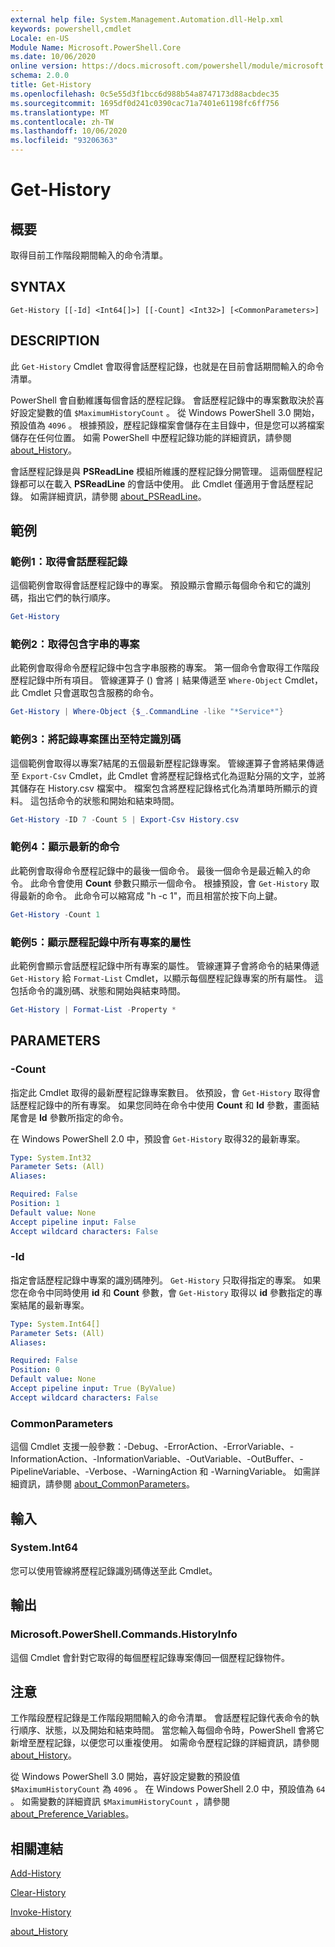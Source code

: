 ```yaml
---
external help file: System.Management.Automation.dll-Help.xml
keywords: powershell,cmdlet
Locale: en-US
Module Name: Microsoft.PowerShell.Core
ms.date: 10/06/2020
online version: https://docs.microsoft.com/powershell/module/microsoft.powershell.core/get-history?view=powershell-7.1&WT.mc_id=ps-gethelp
schema: 2.0.0
title: Get-History
ms.openlocfilehash: 0c5e55d3f1bcc6d988b54a8747173d88acbdec35
ms.sourcegitcommit: 1695df0d241c0390cac71a7401e61198fc6ff756
ms.translationtype: MT
ms.contentlocale: zh-TW
ms.lasthandoff: 10/06/2020
ms.locfileid: "93206363"
---
```

# Get-History

## 概要
取得目前工作階段期間輸入的命令清單。

## SYNTAX

```
Get-History [[-Id] <Int64[]>] [[-Count] <Int32>] [<CommonParameters>]
```

## DESCRIPTION

此 `Get-History` Cmdlet 會取得會話歷程記錄，也就是在目前會話期間輸入的命令清單。

PowerShell 會自動維護每個會話的歷程記錄。 會話歷程記錄中的專案數取決於喜好設定變數的值 `$MaximumHistoryCount` 。 從 Windows PowerShell 3.0 開始，預設值為 `4096` 。 根據預設，歷程記錄檔案會儲存在主目錄中，但是您可以將檔案儲存在任何位置。 如需 PowerShell 中歷程記錄功能的詳細資訊，請參閱 [about_History](About/about_History.md)。

會話歷程記錄是與 **PSReadLine** 模組所維護的歷程記錄分開管理。
這兩個歷程記錄都可以在載入 **PSReadLine** 的會話中使用。 此 Cmdlet 僅適用于會話歷程記錄。 如需詳細資訊，請參閱 [about_PSReadLine](../PSReadLine/About/about_PSReadLine.md)。

## 範例

### 範例1：取得會話歷程記錄

這個範例會取得會話歷程記錄中的專案。 預設顯示會顯示每個命令和它的識別碼，指出它們的執行順序。

```powershell
Get-History
```

### 範例2：取得包含字串的專案

此範例會取得命令歷程記錄中包含字串服務的專案。 第一個命令會取得工作階段歷程記錄中所有項目。 管線運算子 () 會將 `|` 結果傳遞至 `Where-Object` Cmdlet，此 Cmdlet 只會選取包含服務的命令。

```powershell
Get-History | Where-Object {$_.CommandLine -like "*Service*"}
```

### 範例3：將記錄專案匯出至特定識別碼

這個範例會取得以專案7結尾的五個最新歷程記錄專案。 管線運算子會將結果傳遞至 `Export-Csv` Cmdlet，此 Cmdlet 會將歷程記錄格式化為逗點分隔的文字，並將其儲存在 History.csv 檔案中。 檔案包含將歷程記錄格式化為清單時所顯示的資料。 這包括命令的狀態和開始和結束時間。

```powershell
Get-History -ID 7 -Count 5 | Export-Csv History.csv
```

### 範例4：顯示最新的命令

此範例會取得命令歷程記錄中的最後一個命令。 最後一個命令是最近輸入的命令。 此命令會使用 **Count** 參數只顯示一個命令。 根據預設，會 `Get-History` 取得最新的命令。 此命令可以縮寫成 "h -c 1"，而且相當於按下向上鍵。

```powershell
Get-History -Count 1
```

### 範例5：顯示歷程記錄中所有專案的屬性

此範例會顯示會話歷程記錄中所有專案的屬性。 管線運算子會將命令的結果傳遞 `Get-History` 給 `Format-List` Cmdlet，以顯示每個歷程記錄專案的所有屬性。 這包括命令的識別碼、狀態和開始與結束時間。

```powershell
Get-History | Format-List -Property *
```

## PARAMETERS

### -Count

指定此 Cmdlet 取得的最新歷程記錄專案數目。 依預設，會 `Get-History` 取得會話歷程記錄中的所有專案。 如果您同時在命令中使用 **Count** 和 **Id** 參數，畫面結尾會是 **Id** 參數所指定的命令。

在 Windows PowerShell 2.0 中，預設會 `Get-History` 取得32的最新專案。

```yaml
Type: System.Int32
Parameter Sets: (All)
Aliases:

Required: False
Position: 1
Default value: None
Accept pipeline input: False
Accept wildcard characters: False
```

### -Id

指定會話歷程記錄中專案的識別碼陣列。 `Get-History` 只取得指定的專案。 如果您在命令中同時使用 **id** 和 **Count** 參數，會 `Get-History` 取得以 **id** 參數指定的專案結尾的最新專案。

```yaml
Type: System.Int64[]
Parameter Sets: (All)
Aliases:

Required: False
Position: 0
Default value: None
Accept pipeline input: True (ByValue)
Accept wildcard characters: False
```

### CommonParameters

這個 Cmdlet 支援一般參數：-Debug、-ErrorAction、-ErrorVariable、-InformationAction、-InformationVariable、-OutVariable、-OutBuffer、-PipelineVariable、-Verbose、-WarningAction 和 -WarningVariable。 如需詳細資訊，請參閱 [about_CommonParameters](https://go.microsoft.com/fwlink/?LinkID=113216)。

## 輸入

### System.Int64

您可以使用管線將歷程記錄識別碼傳送至此 Cmdlet。

## 輸出

### Microsoft.PowerShell.Commands.HistoryInfo

這個 Cmdlet 會針對它取得的每個歷程記錄專案傳回一個歷程記錄物件。

## 注意

工作階段歷程記錄是工作階段期間輸入的命令清單。 會話歷程記錄代表命令的執行順序、狀態，以及開始和結束時間。 當您輸入每個命令時，PowerShell 會將它新增至歷程記錄，以便您可以重複使用。 如需命令歷程記錄的詳細資訊，請參閱 [about_History](About/about_History.md)。

從 Windows PowerShell 3.0 開始，喜好設定變數的預設值 `$MaximumHistoryCount` 為 `4096` 。 在 Windows PowerShell 2.0 中，預設值為 `64` 。 如需變數的詳細資訊 `$MaximumHistoryCount` ，請參閱 [about_Preference_Variables](About/about_Preference_Variables.md)。

## 相關連結

[Add-History](Add-History.md)

[Clear-History](Clear-History.md)

[Invoke-History](Invoke-History.md)

[about_History](About/about_History.md)

